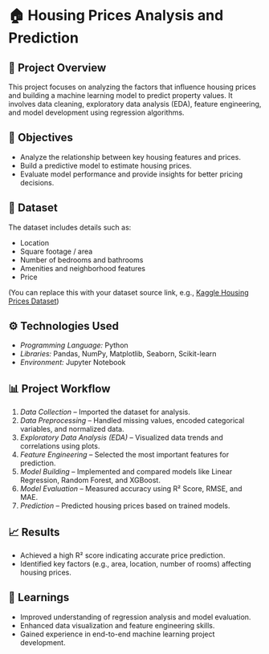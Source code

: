# 🏠 Housing Prices Analysis and Prediction

## 📌 Project Overview
This project focuses on analyzing the factors that influence housing prices and building a machine learning model to predict property values. It involves data cleaning, exploratory data analysis (EDA), feature engineering, and model development using regression algorithms.

## 🎯 Objectives
- Analyze the relationship between key housing features and prices.  
- Build a predictive model to estimate housing prices.  
- Evaluate model performance and provide insights for better pricing decisions.

## 🧩 Dataset
The dataset includes details such as:
- Location  
- Square footage / area  
- Number of bedrooms and bathrooms  
- Amenities and neighborhood features  
- Price  

(You can replace this with your dataset source link, e.g., [Kaggle Housing Prices Dataset](https://www.kaggle.com/c/house-prices-advanced-regression-techniques))  

## ⚙️ Technologies Used
- *Programming Language:* Python  
- *Libraries:* Pandas, NumPy, Matplotlib, Seaborn, Scikit-learn  
- *Environment:* Jupyter Notebook  

## 📊 Project Workflow
1. *Data Collection* – Imported the dataset for analysis.  
2. *Data Preprocessing* – Handled missing values, encoded categorical variables, and normalized data.  
3. *Exploratory Data Analysis (EDA)* – Visualized data trends and correlations using plots.  
4. *Feature Engineering* – Selected the most important features for prediction.  
5. *Model Building* – Implemented and compared models like Linear Regression, Random Forest, and XGBoost.  
6. *Model Evaluation* – Measured accuracy using R² Score, RMSE, and MAE.  
7. *Prediction* – Predicted housing prices based on trained models.

## 📈 Results
- Achieved a high R² score indicating accurate price prediction.  
- Identified key factors (e.g., area, location, number of rooms) affecting housing prices.  

## 🧠 Learnings
- Improved understanding of regression analysis and model evaluation.  
- Enhanced data visualization and feature engineering skills.  
- Gained experience in end-to-end machine learning project development.
